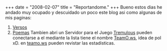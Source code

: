 +++
date = "2008-02-07"
title = "Reportandome."
+++
Bueno estos dias he andado muy ocupado y descuidado un poco este blog asi como algunas de mis paginas:

1. [Versos](http://versosdeamor.info)
2. [Poemas](http://poemasamor.info)
Tambien abri un Servidor para el Juego [Tremulous](http://tremulous.net) pueden conectarse a el mediante la lista tiene el nombre [TeamO.ws](http://teamo.ws), idea de pol xD. en [teamo.ws](http://teamo.ws) pueden revistar las estadisticas.
